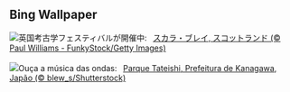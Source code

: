 ## Bing Wallpaper
![](https://www.bing.com/th?id=OHR.AncientOrkney_JA-JP2155595314_UHD.jpg&w=1000)英国考古学フェスティバルが開催中:&nbsp;&ensp;[スカラ・ブレイ, スコットランド (© Paul Williams - FunkyStock/Getty Images)](https://www.bing.com/th?id=OHR.AncientOrkney_JA-JP2155595314_UHD.jpg)
<br><br/>
![](https://www.bing.com/th?id=OHR.TateishiPark_PT-BR0601453659_UHD.jpg&w=1000)Ouça a música das ondas:&nbsp;&ensp;[Parque Tateishi, Prefeitura de Kanagawa, Japão (© blew_s/Shutterstock)](https://www.bing.com/th?id=OHR.TateishiPark_PT-BR0601453659_UHD.jpg)
<br><br/>
